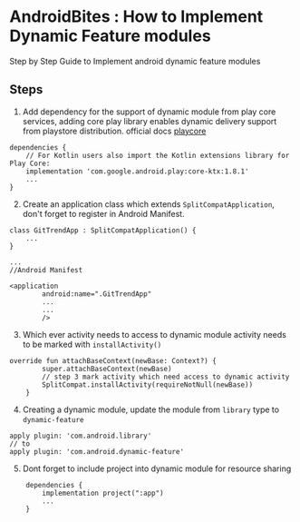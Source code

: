 # AndroidBites : How to Implement Dynamic Feature modules

Step by Step Guide to Implement android dynamic feature modules

## Steps

1. Add dependency for the support of dynamic module from play core services, adding core play library enables dynamic delivery support from playstore distribution. official docs [playcore](https://developer.android.com/guide/playcore)

```
dependencies {
    // For Kotlin users also import the Kotlin extensions library for Play Core:
    implementation 'com.google.android.play:core-ktx:1.8.1'
    ...
}
```

2. Create an application class which extends `SplitCompatApplication`, don't forget to register in Android Manifest.

```
class GitTrendApp : SplitCompatApplication() {
    ...
}

...
//Android Manifest

<application
        android:name=".GitTrendApp"
        ...
        ...
        />
```

3. Which ever activity needs to access to dynamic module activity needs to be marked with `installActivity()`

```
override fun attachBaseContext(newBase: Context?) {
        super.attachBaseContext(newBase)
        // step 3 mark activity which need access to dynamic activity
        SplitCompat.installActivity(requireNotNull(newBase))
    }
```

4. Creating a dynamic module, update the module from `library` type to `dynamic-feature`

```
apply plugin: 'com.android.library' 
// to 
apply plugin: 'com.android.dynamic-feature'
```

5. Dont forget to include project into dynamic module for resource sharing

```
    dependencies {
        implementation project(":app")
        ...
    }
```